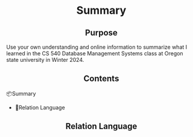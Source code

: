 <h1 align = 'center'>Summary</h1>

<h2 align = 'center'>Purpose</h2>
<p>Use your own understanding and online information to summarize what I learned in the CS 540 Database Management Systems class at Oregon state university in Winter 2024.

<h2 align = "center">Contents</h2>
<div>
    <p>📦Summary</p>
    <ul>
        <li>📄Relation Language</li>
    </ul>
</div>

<h2 align = 'center'>Relation Language</h2>

